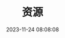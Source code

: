 ---
title: 资源
date: 2023-11-24 08:08:08
type: "link"
aside: false
top_img: false
comments: false
---